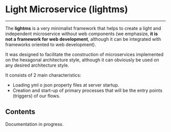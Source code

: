 # Light Microservice (lightms)

---

The **lightms** is a very minimalist framework that helps to create a light and independent microservice without web components (we emphasize, **it is not a framework for web development**, although it can be integrated with frameworks oriented to web development).

It was designed to facilitate the construction of microservices implemented on the hexagonal architecture style, although it can obviously be used on any desired architecture style.

It consists of 2 main characteristics:
- Loading yml o json property files at server startup.
-  Creation and start-up of primary processes that will be the entry points (triggers) of our flows.

## Contents

Documentation in progress.